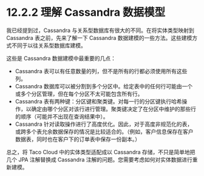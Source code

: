 # 12.2.2 理解 Cassandra 数据模型

我已经提到过，Cassandra 与关系型数据库有很大的不同。在将实体类型映射到 Cassandra 表之前，先来了解一下 Cassandra 数据建模的一些方法。这些建模方式不同于以往关系型数据库建模。

这些是 Cassandra 数据建模中最重要的几点：

* Cassandra 表可以有任意数量的列，但不是所有的行都必须使用所有这些列。
* Cassandra 数据库可以被分割到多个分区中。给定表中的任何行可能由一个或多个分区管理，但在每个分区不太可能包含所有行。
* Cassandra 表有两种键：分区键和聚类键。对每一行的分区键执行哈希操作，以确定由哪个分区对该行进行管理。聚类键决定了在分区中维护的那些行的顺序（可能并不出现在查询结果中）。
* Cassandra 针对读取操作进行了高度优化。因此，对于高度非规范化的表，或跨多个表允余数据保存的情况是比较适合的。（例如，客户信息保存在客户数据表，同时也在客户下的订单表中保存一份副本。）

总之，将 Taco Cloud 中的实体类型适配成以 Cassandra 存储，不只是简单地把几个 JPA 注解替换成 Cassandra 注解的问题。您需要考虑如何对实体数据进行重新建模。